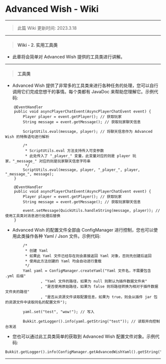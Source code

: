 # Advanced Wish - Wiki
---
> 此篇 Wiki 更新时间: 2023.3.18
---
> #### Wiki - 2. 实用工具类
- 此章将会简单对 Advanced Wish 提供的工具类进行讲解。
---
> #### 工具类
- Advanced Wish 提供了非常多的工具类来进行各种任务的处理，您可以自行调用它们完成您想干的事情。每个类都有 JavaDoc 来帮助您理解它。示例代码:

```
    @EventHandler
    public void asyncPlayerChatEvent(AsyncPlayerChatEvent event) {
        Player player = event.getPlayer(); // 获取玩家
        String message = event.getMessage(); // 获取玩家聊天信息

        ScriptUtils.eval(message, player); // 将聊天信息作为 Advanced Wish 的特殊语句进行解析

        /*
         * ScriptUtils.eval 方法支持传入可变参数
         * 此处传入了 "_player_" 变量，此变量对应的则是 player 玩家，"_message_" 对应的则是玩家聊天信息字符串
         */
        ScriptUtils.eval(message, player, "_player_", player, "_message_", message);
    }
```
```
    @EventHandler
    public void asyncPlayerChatEvent(AsyncPlayerChatEvent event) {
        Player player = event.getPlayer(); // 获取玩家
        String message = event.getMessage(); // 获取玩家聊天信息
        
        event.setMessage(QuickUtils.handleString(message, player)); // 使用工具类对消息进行处理后替换
    }
```

- Advanced Wish 的配置文件全部由 ConfigManager 进行控制，您也可以使用此类操作各种 Yaml / Json 文件。示例代码:

```
        /*
         * 创建 Yaml
         * 如果此 Yaml 文件已经存在则会直接返回 Yaml 对象，否则先创建后返回
         * 使用此方法创建的 Yaml 均会自动进行重载
         */
        Yaml yaml = ConfigManager.createYaml("Yaml 文件名，不需要包含 .yml 后缀"
                , "Yaml 文件的路径，如果为 null 则默认为插件数据文件夹"
                , "是否使用原始路径，如果为 false 则将路径转换为相对于插件数据文件夹的路径"
                , "是否从资源文件读取配置信息，如果为 true，则会从插件 jar 包的资源文件中读取同名的配置文件");
        
        yaml.set("test", "wow!"); // 写入
        
        Bukkit.getLogger().info(yaml.getString("test")); // 读取并向控制台发送
```
- 您也可以通过此工具类简单的获取到 Advanced Wish 配置文件对象。示例代码:

```
Bukkit.getLogger().info(ConfigManager.getAdvancedWishYaml().getString("WTF"));
```


---